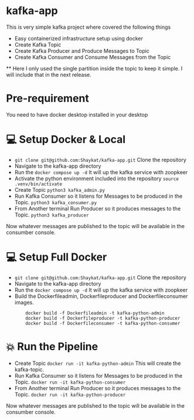 # kafka-app
This is very simple kafka project where covered the following things
- Easy containerized infrastructure setup using docker
- Create Kafka Topic
- Create Kafka Producer and Produce Messages to Topic
- Create Kafka Consumer and Consume Messages from the Topic

** Here I only used the single partition inside the topic to keep it simple. I will include that in the next release.

# Pre-requirement
You need to have docker desktop installed in your desktop

# :computer: Setup Docker & Local
- ```git clone git@github.com:Shaykat/kafka-app.git``` Clone the repository
- Navigate to the kafka-app directory
- Run the ```docker compose up -d``` It will up the kafka service with zoopkeer 
- Activate the python environment included into the repository ```source .venv/bin/activate```
- Create Topic ```python3 kafka_admin.py```
- Run Kafka Consumer so it listens for Messages to be produced in the Topic. ```python3 kafka_consumer.py```
- From Another terminal Run Producer so it produces messages to the Topic. ```python3 kafka_producer```

Now whatever messages are published to the topic will be available in the consumber console. 

# :computer: Setup Full Docker 
- ```git clone git@github.com:Shaykat/kafka-app.git``` Clone the repository
- Navigate to the kafka-app directory
- Run the ```docker compose up -d``` It will up the kafka service with zoopkeer 
- Build the Dockerfileadmin, Dockerfileproducer and Dockerfileconsumer images.
    ```
        docker build -f Dockerfileadmin -t kafka-python-admin
        docker build -f Dockerfileproducer -t kafka-python-producer
        docker build -f Dockerfileconsumer -t kafka-python-consumer
    ```

# :boom: Run the Pipeline
- Create Topic ```docker run -it kafka-python-admin``` This will create the kafka-topic.
- Run Kafka Consumer so it listens for Messages to be produced in the Topic. ```docker run -it kafka-python-consumer```
- From Another terminal Run Producer so it produces messages to the Topic. ```docker run -it kafka-python-producer```

Now whatever messages are published to the topic will be available in the consumber console. 